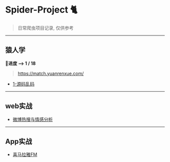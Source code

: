 # Spider-Project 🐈
> 日常爬虫项目记录, 仅供参考
---
## 猿人学
**🚩进度 -->  1 / 18**
> https://match.yuanrenxue.com/
- [1-源码乱码](1-源码乱码)
---
## web实战
- [微博热搜与情感分析](微博热搜)
---
## App实战
- [喜马拉雅FM](喜马拉雅)